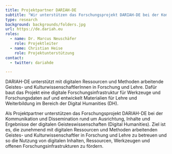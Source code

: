 ```yaml
---
title: Projektpartner DARIAH-DE
subtitle: "Wir unterstützen das Forschungsprojekt DARIAH-DE bei der Kommunikation und Dissemination rund um Ausrichtung, Inhalte und Ergebnisse der digitalen Geisteswissenschaften (Digital Humanities)."
type: research
background: backgrounds/folders.jpg
url: https://de.dariah.eu
roles:
  - name: Dr. Marcus Neuschäfer
    role: Projektleiter
  - name: Christian Heise
    role: Projektunterstützung
contact:
  - twitter: dariahde

---
```


DARIAH-DE unterstützt mit digitalen Ressourcen und Methoden arbeitende Geistes- und KulturwissenschaftlerInnen in Forschung und Lehre. Dafür baut das Projekt eine digitale Forschungsinfrastruktur für Werkzeuge und Forschungsdaten auf und entwickelt Materialien für Lehre und Weiterbildung im Bereich der Digital Humanities (DH).

Als Projektpartner unterstützen das Forschungsprojekt DARIAH-DE bei der Kommunikation und Dissemination rund um Ausrichtung, Inhalte und Ergebnisse der digitalen Geisteswissenschaften (Digital Humanities). Ziel ist es, die zunehmend mit digitalen Ressourcen und Methoden arbeitenden Geistes- und Kulturwissenschaftler in Forschung und Lehre zu betreuen und so die Nutzung von digitalen Inhalten, Ressourcen, Werkzeugen und offenen Forschungsinfrastrukturen zu fördern.
